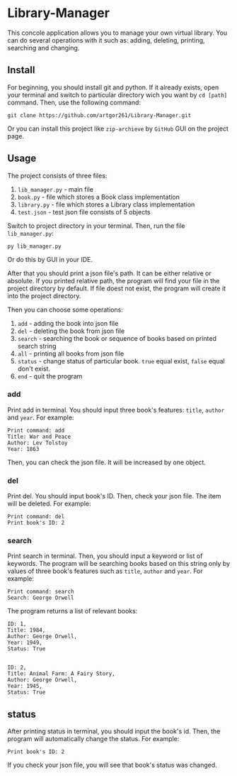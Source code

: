 # Library-Manager

This concole application allows you to manage your own virtual library. You can do several operations with it such as: adding, deleting, printing, searching and changing.

## Install

For beginning, you should install git and python. If it already exists, open your terminal and switch to particular directory wich you want by `cd [path]` command. Then, use the following command:

`git clone https://github.com/artgor261/Library-Manager.git`

Or you can install this project like `zip-archieve` by `GitHub` GUI on the project page.

## Usage

The project consists of three files: 

1. `lib_manager.py` - main file
2. `book.py` - file which stores a Book class implementation
3. `library.py` - file which stores a Library class implementation
4. `test.json` - test json file consists of 5 objects

Switch to project directory in your terminal. Then, run the file `lib_manager.py`:

`py lib_manager.py`

Or do this by GUI in your IDE.

After that you should print a json file's path. It can be either relative or absolute. If you printed relative path, the program will find your file in the project directory by default. If file doest not exist, the program will create it into the project directory.

Then you can choose some operations:

1) `add` - adding the book into json file
2) `del` - deleting the book from json file
3) `search` - searching the book or sequence of books based on printed search string
4) `all` - printing all books from json file
5) `status` - change status of particular book. `true` equal exist, `false` equal don't exist.
6) `end` - quit the program

### add

Print add in terminal. You should input three book's features: `title`, `author` and `year`. For example:

```
Print command: add
Title: War and Peace
Author: Lev Tolstoy
Year: 1863
```

Then, you can check the json file. It will be increased by one object.

### del

Print del. You should input book's ID. Then, check your json file. The item will be deleted. For example:

```
Print command: del
Print book's ID: 2
```

### search

Print search in terminal. Then, you should input a keyword or list of keywords. The program will be searching books based on this string only by values of three book's features such as `title`, `author` and `year`. For example:

```
Print command: search
Search: George Orwell
```

The program returns a list of relevant books:

```
ID: 1,
Title: 1984,
Author: George Orwell,
Year: 1949,
Status: True


ID: 2,
Title: Animal Farm: A Fairy Story,
Author: George Orwell,
Year: 1945,
Status: True
```

## status

After printing status in terminal, you should input the book's id. Then, the program will automatically change the status. For example:

`Print book's ID: 2`

If you check your json file, you will see that book's status was changed.










